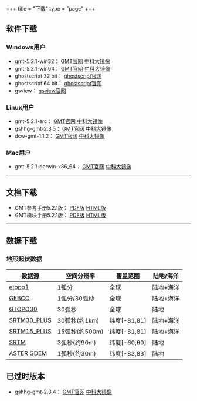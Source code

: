 +++
title = "下载"
type = "page"
+++

## 软件下载

### Windows用户

- gmt-5.2.1-win32： [GMT官网](ftp://ftp.soest.hawaii.edu/gmt/bin/gmt-5.2.1-win32.exe)  [中科大镜像](http://mirrors.ustc.edu.cn/gmt/bin/gmt-5.2.1-win32.exe)
- gmt-5.2.1-win64： [GMT官网](ftp://ftp.soest.hawaii.edu/gmt/bin/gmt-5.2.1-win64.exe)  [中科大镜像](http://mirrors.ustc.edu.cn/gmt/bin/gmt-5.2.1-win64.exe)
- ghostscript 32 bit： [ghostscript官网](https://github.com/ArtifexSoftware/ghostpdl-downloads/releases/download/gs919/gs919w32.exe)
- ghostscript 64 bit： [ghostscript官网](https://github.com/ArtifexSoftware/ghostpdl-downloads/releases/download/gs919/gs919w64.exe)
- gsview： [gsview官网](http://www.gsview.com/downloads/gsview_setup_6.0.exe)

### Linux用户

- gmt-5.2.1-src： [GMT官网](ftp://ftp.soest.hawaii.edu/gmt/gmt-5.2.1-src.tar.gz)  [中科大镜像](http://mirrors.ustc.edu.cn/gmt/gmt-5.2.1-src.tar.gz)
- gshhg-gmt-2.3.5： [GMT官网](ftp://ftp.soest.hawaii.edu/gmt/gshhg-gmt-2.3.5.tar.gz)  [中科大镜像](http://mirrors.ustc.edu.cn/gmt/gshhg-gmt-2.3.5.tar.gz)
- dcw-gmt-1.1.2： [GMT官网](ftp://ftp.soest.hawaii.edu/gmt/dcw-gmt-1.1.2.tar.gz)  [中科大镜像](http://mirrors.ustc.edu.cn/gmt/dcw-gmt-1.1.2.tar.gz)

### Mac用户

- gmt-5.2.1-darwin-x86_64： [GMT官网](ftp://ftp.soest.hawaii.edu/gmt/bin/gmt-5.2.1-darwin-x84_64.dmg)  [中科大镜像](http://mirrors.ustc.edu.cn/gmt/bin/gmt-5.2.1-darwin-x84_64.dmg)

---

## 文档下载

- GMT参考手册5.2.1版： [PDF版](https://github.com/gmt-china/GMT_docs/releases/download/v5.2.1/GMT_docs-5.2.1.pdf) [HTML版](https://github.com/gmt-china/GMT_docs/releases/download/v5.2.1/GMT_docs-5.2.1-HTML.zip)
- GMT模块手册5.2.1版： [PDF版](https://github.com/gmt-china/GMT_modules/releases/download/v5.2.1/GMT_modules-5.2.1.pdf) [HTML版](https://github.com/gmt-china/GMT_modules/releases/download/v5.2.1/GMT_modules-5.2.1-HTML.zip)

---

## 数据下载

### 地形起伏数据

| 数据源       			     | 空间分辨率     | 覆盖范围     | 陆地/海洋  |
|------------------------------|--------------|-------------|------------|
| [etopo1][etopo1]             | 1弧分         | 全球         | 陆地+海洋  |
| [GEBCO][GEBCO]               | 1弧分/30弧秒   | 全球         | 陆地+海洋  |
| [GTOPO30][GTOPO30]           | 30弧秒        | 全球         | 陆地       |
| [SRTM30_PLUS][SRTM30_PLUS]   | 30弧秒(约1km) | 纬度[-81,81] | 陆地+海洋  |
| [SRTM15_PLUS][SRTM15_PLUS]   | 15弧秒(约500m)| 纬度[-81,81] | 陆地+海洋  |
| [SRTM][SRTM]                 | 3弧秒(约90m)  | 纬度[-60,60] | 陆地       |
| ASTER GDEM                   | 1弧秒(约30m)  | 纬度[-83,83] | 陆地       |

[etopo1]: http://www.ngdc.noaa.gov/mgg/global/
[GEBCO]: http://www.bodc.ac.uk/data/online_delivery/gebco/
[GTOPO30]: ftp://edcftp.cr.usgs.gov/data/gtopo30/global/
[SRTM30_PLUS]: http://topex.ucsd.edu/WWW_html/srtm30_plus.html
[SRTM15_PLUS]: http://topex.ucsd.edu/WWW_html/mar_topo.html
[SRTM]:http://srtm.csi.cgiar.org/SELECTION/inputCoord.asp

## 已过时版本

- gshhg-gmt-2.3.4： [GMT官网](ftp://ftp.soest.hawaii.edu/gmt/legacy/gshhg-gmt-2.3.4.tar.g) [中科大镜像](http://mirrors.ustc.edu.cn/gmt/legacy/gshhg-gmt-2.3.4.tar.gz)
